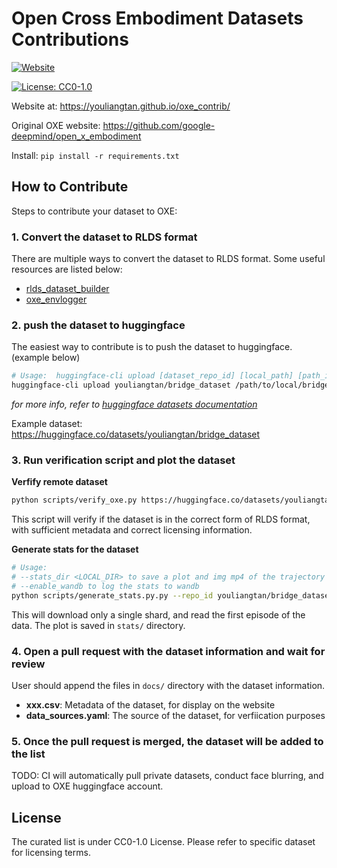 # Open Cross Embodiment Datasets Contributions

[![Website](https://img.shields.io/website-up-down-green-red/https/youliangtan.github.io/oxe_contrib/)](https://youliangtan.github.io/oxe_contrib/)

[![License: CC0-1.0](https://img.shields.io/badge/License-CC0_1.0-lightgrey.svg)](http://creativecommons.org/publicdomain/zero/1.0/)


Website at: https://youliangtan.github.io/oxe_contrib/

Original OXE website: https://github.com/google-deepmind/open_x_embodiment

Install: `pip install -r requirements.txt`

## How to Contribute

Steps to contribute your dataset to OXE:

### 1. Convert the dataset to RLDS format

There are multiple ways to convert the dataset to RLDS format. Some useful resources are listed below:
 - [rlds_dataset_builder](https://github.com/kpertsch/rlds_dataset_builder)
 - [oxe_envlogger](https://github.com/rail-berkeley/oxe_envlogger)

### 2. push the dataset to huggingface

The easiest way to contribute is to push the dataset to huggingface. (example below)
```bash
# Usage:  huggingface-cli upload [dataset_repo_id] [local_path] [path_in_repo] --repo-type dataset
huggingface-cli upload youliangtan/bridge_dataset /path/to/local/bridge_dataset --repo-type dataset
```

*for more info, refer to [huggingface datasets documentation](https://huggingface.co/docs/datasets/v2.20.0/en/share#share-a-dataset-using-the-cli)*

Example dataset: https://huggingface.co/datasets/youliangtan/bridge_dataset

### 3. Run verification script and plot the dataset

**Verfify remote dataset**
```bash
python scripts/verify_oxe.py https://huggingface.co/datasets/youliangtan/bridge_dataset
```

This script will verify if the dataset is in the correct form of RLDS format, with sufficient metadata and correct licensing information.

**Generate stats for the dataset**
```bash
# Usage:
# --stats_dir <LOCAL_DIR> to save a plot and img mp4 of the trajectory
# --enable_wandb to log the stats to wandb
python scripts/generate_stats.py.py --repo_id youliangtan/bridge_dataset --stats_dir stats/
```

This will download only a single shard, and read the first episode of the data. The plot is saved in `stats/` directory.

### 4. Open a pull request with the dataset information and wait for review

User should append the files in `docs/` directory with the dataset information.
 - **xxx.csv**: Metadata of the dataset, for display on the website
 - **data_sources.yaml**: The source of the dataset, for verfiication purposes

### 5. Once the pull request is merged, the dataset will be added to the list

TODO: CI will automatically pull private datasets, conduct face blurring, and upload to OXE huggingface account.

## License

The curated list is under CC0-1.0 License. Please refer to specific dataset for licensing terms. 
